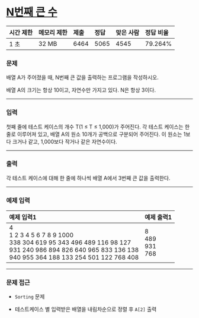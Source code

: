# [N번째 큰 수](https://www.acmicpc.net/problem/2693)

<div align = center>

| 시간 제한 | 메모리 제한 | 제출 | 정답 | 맞은 사람 | 정답 비율 |
| :-------- | :---------- | :--- | :--- | :-------- | :-------- |
| 1 초      | 32 MB       | 6464 | 5065 | 4545      | 79.264%   |

</div>

### 문제

배열 A가 주어졌을 때, N번째 큰 값을 출력하는 프로그램을 작성하시오.

배열 A의 크기는 항상 10이고, 자연수만 가지고 있다. N은 항상 3이다.

---

### 입력

첫째 줄에 테스트 케이스의 개수 T(1 ≤ T ≤ 1,000)가 주어진다. 각 테스트 케이스는 한 줄로 이루어져 있고, 배열 A의 원소 10개가 공백으로 구분되어 주어진다. 이 원소는 1보다 크거나 같고, 1,000보다 작거나 같은 자연수이다.

---

### 출력

각 테스트 케이스에 대해 한 줄에 하나씩 배열 A에서 3번째 큰 값을 출력한다.

---

### 예제 입력

| 예제 입력1                                                                                                                                                     | 예제 출력1                |
| :------------------------------------------------------------------------------------------------------------------------------------------------------------- | :------------------------ |
| 4<br/>1 2 3 4 5 6 7 8 9 1000<br/>338 304 619 95 343 496 489 116 98 127<br/>931 240 986 894 826 640 965 833 136 138<br/>940 955 364 188 133 254 501 122 768 408 | 8<br/>489<br/>931<br/>768 |

---

### 문제 접근

  - `Sorting` 문제

  - 테스트케이스 별 입력받은 배열을 내림차순으로 정렬 후 `A[2]` 출력